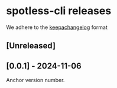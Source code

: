 # spotless-cli releases

We adhere to the [keepachangelog](https://keepachangelog.com/en/1.0.0/) format

## [Unreleased]

## [0.0.1] - 2024-11-06
Anchor version number.
